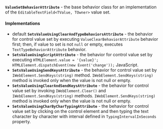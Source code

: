 **`ValueSetBehaviorAttribute`** - the base behavior class for an implementation of the `EditableTextField<TValue, TOwner>` value set.

#### Implementations

- <span class="label label-primary">default</span> **`SetsValueUsingClearAndTypeBehaviorsAttribute`** -
  the behavior for control value set by executing `ValueClearBehaviorAttribute` behavior first;
  then, if value to set is not `null` or empty,
  executes `TextTypeBehaviorAttribute` behavior.
- **`SetsValueUsingScriptAttribute`** - the behavior for control value set by executing
  `HTMLElement.value = '{value}'; HTMLElement.dispatchEvent(new Event('change'));` JavaScript.
- **`SetsValueUsingSendKeysAttribute`** - the behavior for control value set by `IWebElement.SendKeys(string)` method.
  `IWebElement.SendKeys(string)` method is invoked only when the value is not null or empty.
- **`SetsValueUsingClearAndSendKeysAttribute`** - the behavior for control value set by invoking
  `IWebElement.Clear()` and `IWebElement.SendKeys(string)` methods.
  `IWebElement.SendKeys(string)` method is invoked only when the value is not null or empty.
- **`SetsValueUsingCharByCharTypingAttribute`** - the behavior for control value set by clicking on the control element
  and then typing the text character by character with interval defined in `TypingIntervalInSeconds` property.